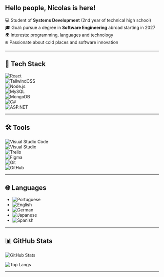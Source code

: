 ## Hello people, Nícolas is here!

💻 Student of **Systems Development** (2nd year of technical high school)  
🎓 Goal: pursue a degree in **Software Engineering** abroad starting in 2027  
🌍 Interests: programming, languages and technology  
❄️ Passionate about cold places and software innovation  

---

## 🚀 Tech Stack
![React](https://img.shields.io/badge/React-20232A?style=for-the-badge&logo=react&logoColor=61DAFB)  
![TailwindCSS](https://img.shields.io/badge/TailwindCSS-38B2AC?style=for-the-badge&logo=tailwind-css&logoColor=white)  
![Node.js](https://img.shields.io/badge/Node.js-43853D?style=for-the-badge&logo=node.js&logoColor=white)  
![MySQL](https://img.shields.io/badge/MySQL-005C84?style=for-the-badge&logo=mysql&logoColor=white)  
![MongoDB](https://img.shields.io/badge/MongoDB-4EA94B?style=for-the-badge&logo=mongodb&logoColor=white)  
![C#](https://img.shields.io/badge/C%23-239120?style=for-the-badge&logo=c-sharp&logoColor=white)  
![ASP.NET](https://img.shields.io/badge/ASP.NET-512BD4?style=for-the-badge&logo=dotnet&logoColor=white)  

---

## 🛠️ Tools
![Visual Studio Code](https://img.shields.io/badge/VS%20Code-0078d7?style=for-the-badge&logo=visual-studio-code&logoColor=white)  
![Visual Studio](https://img.shields.io/badge/Visual%20Studio-5C2D91?style=for-the-badge&logo=visual-studio&logoColor=white)  
![Trello](https://img.shields.io/badge/Trello-0052CC?style=for-the-badge&logo=trello&logoColor=white)  
![Figma](https://img.shields.io/badge/Figma-F24E1E?style=for-the-badge&logo=figma&logoColor=white)  
![Git](https://img.shields.io/badge/Git-F05032?style=for-the-badge&logo=git&logoColor=white)  
![GitHub](https://img.shields.io/badge/GitHub-181717?style=for-the-badge&logo=github&logoColor=white)  

---

## 🌐 Languages
- ![Portuguese](https://img.shields.io/badge/Portuguese-FLuent-green?style=for-the-badge&logo=google-translate)  
- ![English](https://img.shields.io/badge/English-Intermediate%2FAdvanced-blue?style=for-the-badge&logo=google-translate)  
- ![German](https://img.shields.io/badge/German-Near%20Intermediate-black?style=for-the-badge&logo=google-translate)  
- ![Japanese](https://img.shields.io/badge/Japanese-N4%20(N3%20by%202026)-red?style=for-the-badge&logo=google-translate)  
- ![Spanish](https://img.shields.io/badge/Spanish-Reading%20%26%20Listening%20Good-orange?style=for-the-badge&logo=google-translate)  

---

## 📊 GitHub Stats
![GitHub Stats](https://github-readme-stats.vercel.app/api?username=SEUUSUARIO&show_icons=true&theme=tokyonight)  

![Top Langs](https://github-readme-stats.vercel.app/api/top-langs/?username=SEUUSUARIO&layout=compact&theme=tokyonight)  

---

<!--
**nicolasSchinagel/nicolasSchinagel** is a ✨ _special_ ✨ repository because its `README.md` (this file) appears on your GitHub profile.

Here are some ideas to get you started:

- 🔭 I’m currently working on ...
- 🌱 I’m currently learning ...
- 👯 I’m looking to collaborate on ...
- 🤔 I’m looking for help with ...
- 💬 Ask me about ...
- 📫 How to reach me: ...
- 😄 Pronouns: ...
- ⚡ Fun fact: ...
-->
